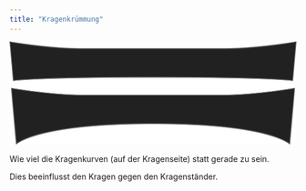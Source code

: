 ```yaml
---
title: "Kragenkrümmung"
---
```


![Kragenkrümmung](collarbend.svg)

Wie viel die Kragenkurven (auf der Kragenseite) statt gerade zu sein.

<Note>

Dies beeinflusst den Kragen gegen den Kragenständer.

</Note>




